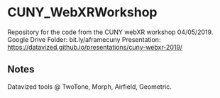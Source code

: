# CUNY_WebXRWorkshop
Repository for the code from the CUNY webXR workshop 04/05/2019.
Google Drive Folder: bit.ly/aframecuny
Presentation: https://datavized.github.io/presentations/cuny-webxr-2019/

## Notes

Datavized tools @ TwoTone, Morph, Airfield, Geometric.

